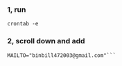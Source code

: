 ### 1, run 
```crontab -e```
### 2, scroll down and add
```0 14-18/2 * * * source ~/anaconda3/etc/profile.d/conda.sh && conda activate dataops && cd ~/Kewwi && i>
MAILTO="binbill472003@gmail.com"```
